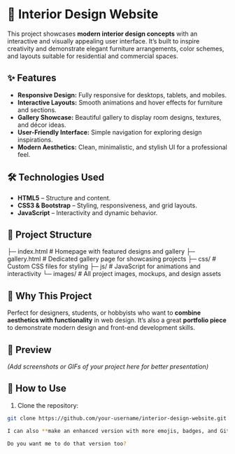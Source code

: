 # 🏡 Interior Design Website

This project showcases **modern interior design concepts** with an interactive and visually appealing user interface. It’s built to inspire creativity and demonstrate elegant furniture arrangements, color schemes, and layouts suitable for residential and commercial spaces.  

## ✨ Features
- **Responsive Design:** Fully responsive for desktops, tablets, and mobiles.  
- **Interactive Layouts:** Smooth animations and hover effects for furniture and sections.  
- **Gallery Showcase:** Beautiful gallery to display room designs, textures, and décor ideas.  
- **User-Friendly Interface:** Simple navigation for exploring design inspirations.  
- **Modern Aesthetics:** Clean, minimalistic, and stylish UI for a professional feel.  

## 🛠️ Technologies Used
- **HTML5** – Structure and content.  
- **CSS3 & Bootstrap** – Styling, responsiveness, and grid layouts.  
- **JavaScript** – Interactivity and dynamic behavior.  

## 📁 Project Structure
├─ index.html # Homepage with featured designs and gallery
├─ gallery.html # Dedicated gallery page for showcasing projects
├─ css/ # Custom CSS files for styling
├─ js/ # JavaScript for animations and interactivity
└─ images/ # All project images, mockups, and design assets
## 🌟 Why This Project
Perfect for designers, students, or hobbyists who want to **combine aesthetics with functionality** in web design. It’s also a great **portfolio piece** to demonstrate modern design and front-end development skills.  

## 📸 Preview
*(Add screenshots or GIFs of your project here for better presentation)*

## 🚀 How to Use
1. Clone the repository:  
```bash
git clone https://github.com/your-username/interior-design-website.git

I can also **make an enhanced version with more emojis, badges, and GitHub-style visuals** to make it look super professional on your GitHub repo.  

Do you want me to do that version too?
